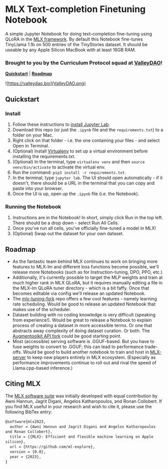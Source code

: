 # MLX Text-completion Finetuning Notebook
A simple Jupyter Notebook for doing text-completion fine-tuning using QLoRA in the [MLX framework](https://github.com/ml-explore/mlx/). By default this Notebook fine-tunes TinyLlama 1.1b on 500 entries of the TinyStories dataset. It should be useable by any Apple Silicon MacBook with at least 16GB RAM.

### Brought to you by the Curriculum Protocol squad at [ValleyDAO](https://valleydao.bio)!

[**Quickstart**](#quickstart) | [**Roadmap**](#roadmap)

![https://valleydao.bio](ValleyDAO.png)


## Quickstart

### Install
1. Follow these instructions to [install Jupyter Lab](https://jupyter.org/install).
2. Download this repo (or just the `.ipynb` file and the `requirements.txt`) to a folder on your Mac.
3. Right click on that folder - i.e. the one containing your files - and select Open in Terminal.
4. (Optional) Install [Virtualenv](https://sourabhbajaj.com/mac-setup/Python/virtualenv.html) to set up a virtual environment before installing the requirements.txt.
5. (Optional) In the terminal, type `virtualenv venv` and then `source venv/bin/activate` to activate the virtual env.
6. Run the command: `pip3 install -r requirements.txt`.
7. In the terminal, type `jupyter lab`. The UI should open automatically - if it doesn't, there should be a URL in the terminal that you can copy and paste into your browser.
8. Once the UI is up, open up the `.ipynb` file (i.e. the Notebook).

### Running the Notebook
1. Instructions are in the Notebook! In short, simply click Run in the top left. There should be a drop down - select Run All Cells.
2. Once you've run all cells, you've officially fine-tuned a model in MLX!
3. (Optional) Swap out the dataset for your own dataset.


## Roadmap
- As the fantastic team behind MLX continues to work on bringing more features to MLX-lm and different loss functions become possible, we'll release more Notebooks (such as for Instruction-tuning, DPO, PPO, etc.)
- Additionally, it's currently possible to target the MLP weights and train at much higher rank in MLX QLoRA, but it requires manually editing a file in the MLX-lm QLoRA tuner directory - which is a bit faffy. Once that becomes editable via config we'll release an updated Notebook.
- The [mlx-tuning-fork](https://github.com/chimezie/mlx-tuning-fork) repo offers a few cool features - namely learning rate scheduling. Would be good to release an updated Notebook that makes use of the scheduler.
- Dataset building with no coding knowledge is very difficult (speaking from experience!). Would be great to release a Notebook to explain process of creating a dataset in more accessible terms. Or one that abstracts away complexity of doing dataset curation. Or both. The [Augmentoolkit API fork](https://github.com/e-p-armstrong/augmentoolkit/tree/api-branch) could be good starting point.
- Most (accessible) serving software is .GGUF-based. But you have to fuse weights to convert to .GGUF; this can lead to performance trade-offs. Would be good to build another notebook to train and host in [MLX-server](https://github.com/mzbac/mlx-llm-server) to keep new players entirely in MLX ecosystem. (Especially as performance improvements continue to roll out and rival the speed of Llama.cpp-based inference.)


## Citing MLX

The [MLX software suite](https://github.com/ml-explore/mlx/) was initially developed with equal contribution by Awni
Hannun, Jagrit Digani, Angelos Katharopoulos, and Ronan Collobert. If you find
MLX useful in your research and wish to cite it, please use the following
BibTex entry:

```
@software{mlx2023,
  author = {Awni Hannun and Jagrit Digani and Angelos Katharopoulos and Ronan Collobert},
  title = {{MLX}: Efficient and flexible machine learning on Apple silicon},
  url = {https://github.com/ml-explore},
  version = {0.0},
  year = {2023},
}
```
